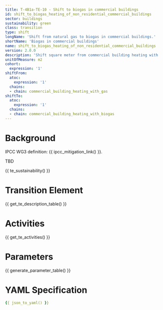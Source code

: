 ```yaml
---
title: T-4B1a-TE-10 - Shift to biogas in commercial buildings
id: shift_to_biogas_heating_of_non_residential_commercial_buildings
sector: buildings
sustainability: green
class: transition
type: shift
longName: 'Shift from natural gas to biogas in commercial buildings.'
shortName: 'Biogas in commercial buildings'
name: shift_to_biogas_heating_of_non_residential_commercial_buildings                
version: 2.0.0
description: 'Shift square meter from commercial building heating with gas to commercial building heating with biogas in square meter to fulfill the need of comfortable premises'
unitOfMeasure: m2
cohort:
  expression: '1'
shiftFrom:
  atoc:
    expression: '1'
  chains:
  - chain: commercial_building_heating_with_gas
shiftTo:
  atoc:
    expression: '1'
  chains:
  - chain: commercial_building_heating_with_biogas
---
```


# Background

IPCC WG3 definition: {{ ipcc_mitigation_link() }}.

TBD




{{ te_sustainability() }}

# Transition Element

{{ get_te_description_table() }}




# Activities

{{ get_te_activities() }}


# Parameters

{{ generate_parameter_table() }}


# YAML Specification

```yaml
{{ json_to_yaml() }}
```
